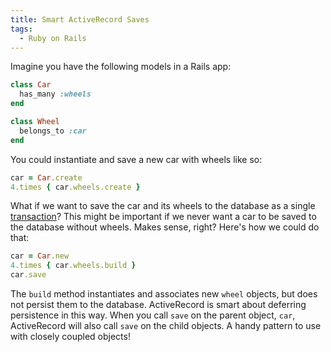 ```yaml
---
title: Smart ActiveRecord Saves
tags:
  - Ruby on Rails
---
```

Imagine you have the following models in a Rails app:

```ruby
class Car
  has_many :wheels
end

class Wheel
  belongs_to :car
end
```

You could instantiate and save a new car with wheels like so:

```ruby
car = Car.create
4.times { car.wheels.create }
```

What if we want to save the car and its wheels to the database as a single [transaction][1]?<span id="more"></span> This might be important if we never want a car to be saved to the database without wheels. Makes sense, right? Here's how we could do that:

```ruby
car = Car.new
4.times { car.wheels.build }
car.save
```

The `build` method instantiates and associates new `wheel` objects, but does not persist them to the database. ActiveRecord is smart about deferring persistence in this way. When you call `save` on the parent object, `car`, ActiveRecord will also call `save` on the child objects. A handy pattern to use with closely coupled objects!

[1]: http://en.wikipedia.org/wiki/Database_transaction

